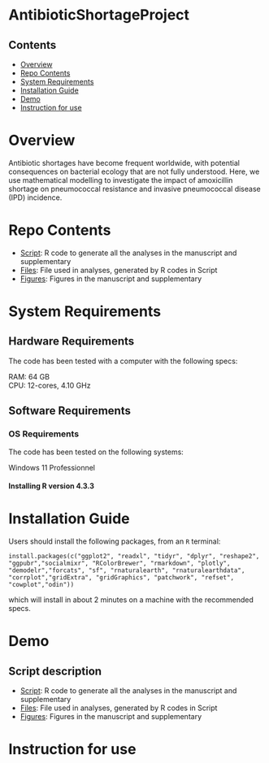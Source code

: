 # AntibioticShortageProject

## Contents

- [Overview](#overview)
- [Repo Contents](#repo-contents)
- [System Requirements](#system-requirements)
- [Installation Guide](#installation-guide)
- [Demo](#demo)
- [Instruction for use](#instruction-for-use)


# Overview

Antibiotic shortages have become frequent worldwide, with potential consequences on bacterial ecology that are not fully understood. Here, we use mathematical modelling to investigate the impact of amoxicillin shortage on pneumococcal resistance and invasive pneumococcal disease (IPD) incidence.

# Repo Contents

- [Script](./Script): R code to generate all the analyses in the manuscript and supplementary
- [Files](./Files): File used in analyses, generated by R codes in Script
- [Figures](./Figures): Figures in the manuscript and supplementary

# System Requirements

## Hardware Requirements

The code has been tested with a computer with the following specs:

RAM: 64 GB  
CPU: 12-cores, 4.10 GHz

## Software Requirements

### OS Requirements

The code has been tested on the following systems:

Windows 11 Professionnel

#### Installing R version 4.3.3 

# Installation Guide


Users should install the following packages, from an `R` terminal:

```
install.packages(c("ggplot2", "readxl", "tidyr", "dplyr", "reshape2", "ggpubr","socialmixr", "RColorBrewer", "rmarkdown", "plotly", "demodelr","forcats", "sf", "rnaturalearth", "rnaturalearthdata", "corrplot","gridExtra", "gridGraphics", "patchwork", "refset", "cowplot","odin"))
```

which will install in about 2 minutes on a machine with the recommended specs.

# Demo

## Script description

- [Script](./Script): R code to generate all the analyses in the manuscript and supplementary
- [Files](./Files): File used in analyses, generated by R codes in Script
- [Figures](./Figures): Figures in the manuscript and supplementary

# Instruction for use
